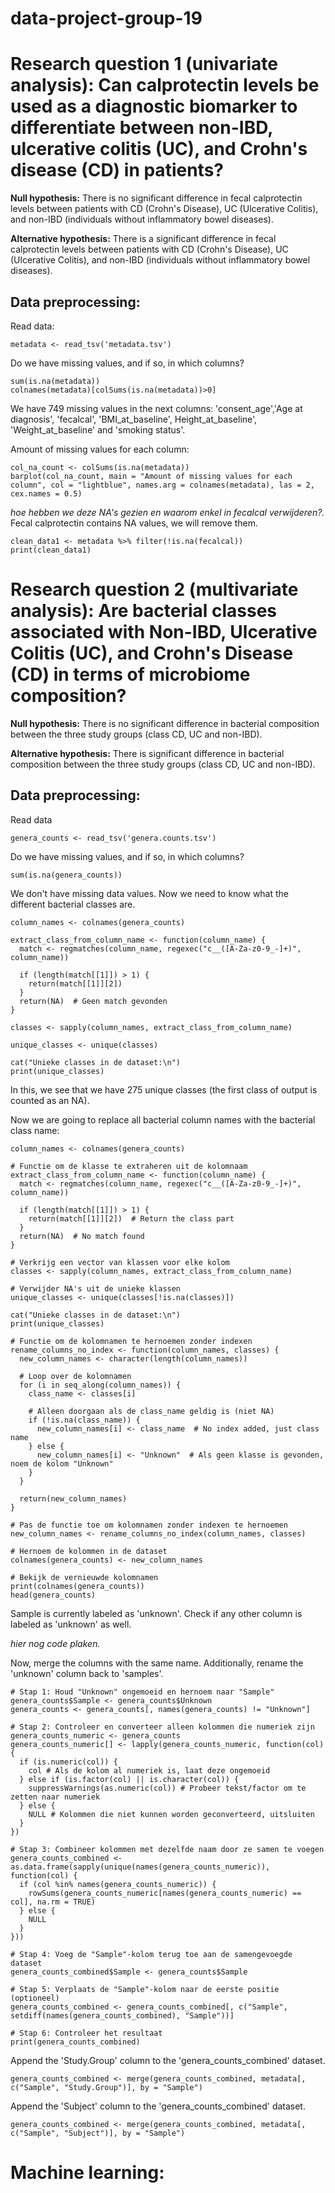 # data-project-group-19

# Research question 1 (univariate analysis): Can calprotectin levels be used as a diagnostic biomarker to differentiate between non-IBD, ulcerative colitis (UC), and Crohn's disease (CD) in patients?

**Null hypothesis:** There is no significant difference in fecal calprotectin levels between patients with CD (Crohn's Disease), UC (Ulcerative Colitis), and non-IBD (individuals without inflammatory bowel diseases).

**Alternative hypothesis:** There is a significant difference in fecal calprotectin levels between patients with CD (Crohn's Disease), UC (Ulcerative Colitis), and non-IBD (individuals without inflammatory bowel diseases).

## Data preprocessing:

Read data:
```{r}
metadata <- read_tsv('metadata.tsv')
```

Do we have missing values, and if so, in which columns?
```{r}
sum(is.na(metadata))
colnames(metadata)[colSums(is.na(metadata))>0]
```
We have 749 missing values in the next columns: 'consent_age','Age at diagnosis', 'fecalcal', 'BMI_at_baseline', Height_at_baseline', 'Weight_at_baseline' and 'smoking status'.

Amount of missing values for each column:
```{r}
col_na_count <- colSums(is.na(metadata))
barplot(col_na_count, main = "Amount of missing values for each column", col = "lightblue", names.arg = colnames(metadata), las = 2, cex.names = 0.5)
```

_hoe hebben we deze NA's gezien en waarom enkel in fecalcal verwijderen?._
Fecal calprotectin contains NA values, we will remove them.
```{r}
clean_data1 <- metadata %>% filter(!is.na(fecalcal)) 
print(clean_data1) 
```
















# Research question 2 (multivariate analysis): Are bacterial classes associated with Non-IBD, Ulcerative Colitis (UC), and Crohn's Disease (CD) in terms of microbiome composition?

**Null hypothesis:** There is no significant difference in bacterial composition between the three study groups (class CD, UC and non-IBD).

**Alternative hypothesis:** There is significant difference in bacterial composition between the three study groups (class CD, UC and non-IBD).

## Data preprocessing:

Read data
```{r}
genera_counts <- read_tsv('genera.counts.tsv')
```

Do we have missing values, and if so, in which columns?
```{r}
sum(is.na(genera_counts))
```
We don't have missing data values. Now we need to know what the different bacterial classes are.

```{r}
column_names <- colnames(genera_counts)

extract_class_from_column_name <- function(column_name) {
  match <- regmatches(column_name, regexec("c__([A-Za-z0-9_-]+)", column_name))
  
  if (length(match[[1]]) > 1) {
    return(match[[1]][2])  
  }
  return(NA)  # Geen match gevonden
}

classes <- sapply(column_names, extract_class_from_column_name)

unique_classes <- unique(classes)

cat("Unieke classes in de dataset:\n")
print(unique_classes)
```
In this, we see that we have 275 unique classes (the first class of output is counted as an NA). 


Now we are going to replace all bacterial column names with the bacterial class name:
 
```
column_names <- colnames(genera_counts)

# Functie om de klasse te extraheren uit de kolomnaam
extract_class_from_column_name <- function(column_name) {
  match <- regmatches(column_name, regexec("c__([A-Za-z0-9_-]+)", column_name))
  
  if (length(match[[1]]) > 1) {
    return(match[[1]][2])  # Return the class part
  }
  return(NA)  # No match found
}

# Verkrijg een vector van klassen voor elke kolom
classes <- sapply(column_names, extract_class_from_column_name)

# Verwijder NA's uit de unieke klassen
unique_classes <- unique(classes[!is.na(classes)])

cat("Unieke classes in de dataset:\n")
print(unique_classes)

# Functie om de kolomnamen te hernoemen zonder indexen
rename_columns_no_index <- function(column_names, classes) {
  new_column_names <- character(length(column_names))
  
  # Loop over de kolomnamen
  for (i in seq_along(column_names)) {
    class_name <- classes[i]
    
    # Alleen doorgaan als de class_name geldig is (niet NA)
    if (!is.na(class_name)) {
      new_column_names[i] <- class_name  # No index added, just class name
    } else {
      new_column_names[i] <- "Unknown"  # Als geen klasse is gevonden, noem de kolom "Unknown"
    }
  }
  
  return(new_column_names)
}

# Pas de functie toe om kolomnamen zonder indexen te hernoemen
new_column_names <- rename_columns_no_index(column_names, classes)

# Hernoem de kolommen in de dataset
colnames(genera_counts) <- new_column_names

# Bekijk de vernieuwde kolomnamen
print(colnames(genera_counts))
head(genera_counts)
```	
Sample is currently labeled as 'unknown'. Check if any other column is labeled as 'unknown' as well.

_hier nog code plaken._

Now, merge the columns with the same name. Additionally, rename the 'unknown' column back to 'samples'.
```
# Stap 1: Houd "Unknown" ongemoeid en hernoem naar "Sample"
genera_counts$Sample <- genera_counts$Unknown
genera_counts <- genera_counts[, names(genera_counts) != "Unknown"]

# Stap 2: Controleer en converteer alleen kolommen die numeriek zijn
genera_counts_numeric <- genera_counts
genera_counts_numeric[] <- lapply(genera_counts_numeric, function(col) {
  if (is.numeric(col)) {
    col # Als de kolom al numeriek is, laat deze ongemoeid
  } else if (is.factor(col) || is.character(col)) {
    suppressWarnings(as.numeric(col)) # Probeer tekst/factor om te zetten naar numeriek
  } else {
    NULL # Kolommen die niet kunnen worden geconverteerd, uitsluiten
  }
})

# Stap 3: Combineer kolommen met dezelfde naam door ze samen te voegen
genera_counts_combined <- as.data.frame(sapply(unique(names(genera_counts_numeric)), function(col) {
  if (col %in% names(genera_counts_numeric)) {
    rowSums(genera_counts_numeric[names(genera_counts_numeric) == col], na.rm = TRUE)
  } else {
    NULL
  }
}))

# Stap 4: Voeg de "Sample"-kolom terug toe aan de samengevoegde dataset
genera_counts_combined$Sample <- genera_counts$Sample

# Stap 5: Verplaats de "Sample"-kolom naar de eerste positie (optioneel)
genera_counts_combined <- genera_counts_combined[, c("Sample", setdiff(names(genera_counts_combined), "Sample"))]

# Stap 6: Controleer het resultaat
print(genera_counts_combined)
```
Append the 'Study.Group' column to the 'genera_counts_combined' dataset.

```
genera_counts_combined <- merge(genera_counts_combined, metadata[, c("Sample", "Study.Group")], by = "Sample")
```
Append the 'Subject' column to the 'genera_counts_combined' dataset.

```
genera_counts_combined <- merge(genera_counts_combined, metadata[, c("Sample", "Subject")], by = "Sample")
```


# Machine learning:

